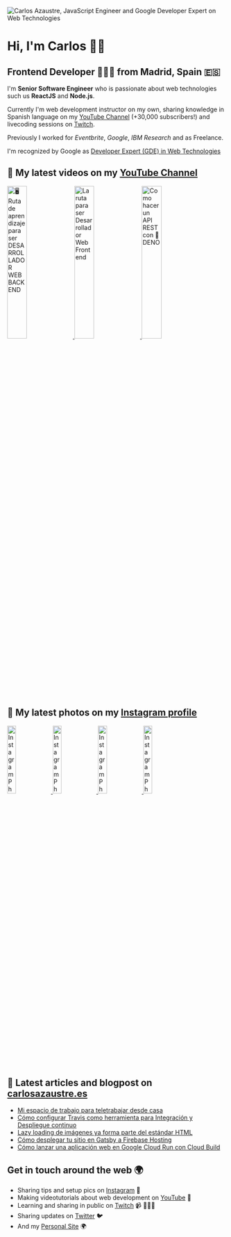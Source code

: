 ![Carlos Azaustre, JavaScript Engineer and Google Developer Expert on Web Technologies](https://github.com/carlosazaustre/carlosazaustre/raw/master/img/github-header.png)

# Hi, I'm Carlos 👋🏽 
## Frontend Developer 👨🏽‍💻 from Madrid, Spain 🇪🇸

I'm **Senior Software Engineer** who is passionate about web technologies such us **ReactJS** and **Node.js**.

Currently I'm web development instructor on my own, sharing knowledge in Spanish language on my [YouTube Channel](https://youtube.com/carlosazaustre?sub_confirmation=1) (+30,000 subscribers!) and livecoding sessions on [Twitch](https://twitch.tv/carlosazaustre). 

Previously I worked for *Eventbrite*, *Google*, *IBM Research* and as Freelance.

I'm recognized by Google as [Developer Expert (GDE) in Web Technologies](https://developers.google.com/community/experts/directory/profile/profile-carlos_azaustre)

## 📼  My latest videos on my [YouTube Channel](https://youtube.com/carlosazaustre?sub_confirmation=1)

  <a href="https://youtu.be/_yi3UVcuw_8/" target="_blank">
    <img width="30%" src="https://img.youtube.com/vi/_yi3UVcuw_8/mqdefault.jpg" alt="🖥  Ruta de aprendizaje para ser DESARROLLADOR WEB BACKEND" />
  </a>

  <a href="https://youtu.be/dy4ghMAv3yE/" target="_blank">
    <img width="30%" src="https://img.youtube.com/vi/dy4ghMAv3yE/mqdefault.jpg" alt="La ruta para ser Desarrollador Web Frontend" />
  </a>

  <a href="https://youtu.be/Wz1E54PZY2E/" target="_blank">
    <img width="30%" src="https://img.youtube.com/vi/Wz1E54PZY2E/mqdefault.jpg" alt="Como hacer un API REST con 🦕 DENO" />
  </a>


## 📸  My latest photos on my [Instagram profile](https://instagram.com/carlosazaustre)

  <a href="https://www.instagram.com/p/CCu8sgIA-N0/" target="_blank">
    <img width="20%" src="https://scontent-mad1-1.cdninstagram.com/v/t51.2885-15/sh0.08/e35/c241.0.958.958a/s640x640/108164608_200625274725483_1778511508166067489_n.jpg?_nc_ht=scontent-mad1-1.cdninstagram.com&_nc_cat=103&_nc_ohc=Bbqh1NlM_PwAX8cY_Yi&oh=55e57a27380b69ff0257b2ca86ed5ea9&oe=5F3D6A99" alt="Instagram Photo" />
  </a>

  <a href="https://www.instagram.com/p/CCkdvJDhTZh/" target="_blank">
    <img width="20%" src="https://scontent-mad1-1.cdninstagram.com/v/t51.2885-15/sh0.08/e35/s640x640/106719542_161356735455841_3161564877314007188_n.jpg?_nc_ht=scontent-mad1-1.cdninstagram.com&_nc_cat=101&_nc_ohc=L3AFfaahrdsAX8Zximc&oh=da669e3bac175a73fc81bfb99e18e48e&oe=5F3C1081" alt="Instagram Photo" />
  </a>

  <a href="https://www.instagram.com/p/CCf-oERA9g4/" target="_blank">
    <img width="20%" src="https://scontent-mad1-1.cdninstagram.com/v/t51.2885-15/sh0.08/e35/c0.120.1440.1440a/s640x640/106913684_1765806760245096_3769833656971608273_n.jpg?_nc_ht=scontent-mad1-1.cdninstagram.com&_nc_cat=100&_nc_ohc=qTbaWIs89wkAX_9lk2W&oh=ee71355b1b4d500c4fa08beb2c47ab1c&oe=5F3BE4EF" alt="Instagram Photo" />
  </a>

  <a href="https://www.instagram.com/p/CCdPcb7B3VK/" target="_blank">
    <img width="20%" src="https://scontent-mad1-1.cdninstagram.com/v/t51.2885-15/sh0.08/e35/s640x640/106722762_2715770782044574_8211817957227468988_n.jpg?_nc_ht=scontent-mad1-1.cdninstagram.com&_nc_cat=110&_nc_ohc=C0otEObLVm4AX9p5hGm&oh=69797e6b23c15e9e3786ab787791cb8a&oe=5F3AFE7B" alt="Instagram Photo" />
  </a>


## 📝  Latest articles and blogpost on [carlosazaustre.es](https://carlosazaustre.es)
- [Mi espacio de trabajo para teletrabajar desde casa](https://carlosazaustre.es/workspace)
- [Cómo configurar Travis como herramienta para Integración y Despliegue continuo](https://carlosazaustre.es/travis-despliegue-integracion-continua)
- [Lazy loading de imágenes ya forma parte del estándar HTML](https://carlosazaustre.es/lazy-loading-image)
- [Cómo desplegar tu sitio en Gatsby a Firebase Hosting](https://carlosazaustre.es/gatsby-deploy-firebase)
- [Cómo lanzar una aplicación web en Google Cloud Run con Cloud Build](https://carlosazaustre.es/google-cloud-run)

## Get in touch around the web 🌍
- Sharing tips and setup pics on [Instagram](https://instagram.com/carlosazaustre) 📸
- Making videotutorials about web development on [YouTube](https://youtube.com/carlosazaustre?sub_confirmation=1) 📼
-  Learning and sharing in public on [Twitch](https://twitch.tv/carlosazaustre) 📹 👨🏽‍💻
- Sharing updates on [Twitter](https://twitter.com/carlosazaustre) 🐦
- And my [Personal Site](https://carlosazaustre.es) 🌍
